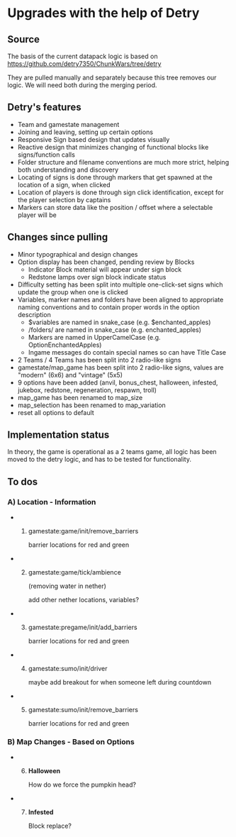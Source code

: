 # Upgrades with the help of Detry

## Source

The basis of the current datapack logic is based on https://github.com/detry7350/ChunkWars/tree/detry

They are pulled manually and separately because this tree removes our logic.
We will need both during the merging period.

## Detry's features

* Team and gamestate management
* Joining and leaving, setting up certain options
* Responsive Sign based design that updates visually
* Reactive design that minimizes changing of functional blocks like signs/function calls
* Folder structure and filename conventions are much more strict, helping both understanding and discovery
* Locating of signs is done through markers that get spawned at the location of a sign, when clicked
* Location of players is done through sign click identification, except for the player selection by captains
* Markers can store data like the position / offset where a selectable player will be

## Changes since pulling

* Minor typographical and design changes
* Option display has been changed, pending review by Blocks
  * Indicator Block material will appear under sign block
  * Redstone lamps over sign block indicate status
* Difficulty setting has been split into multiple one-click-set signs which update the group when one is clicked
* Variables, marker names and folders have been aligned to appropriate naming conventions and to contain proper words in the option description
  * $variables are named in snake_case (e.g. $enchanted_apples)
  * /folders/ are named in snake_case (e.g. enchanted_apples)
  * Markers are named in UpperCamelCase (e.g. OptionEnchantedApples)
  * Ingame messages do contain special names so can have Title Case
* 2 Teams / 4 Teams has been split into 2 radio-like signs
* gamestate/map_game has been split into 2 radio-like signs, values are "modern" (6x6) and "vintage" (5x5)
* 9 options have been added (anvil, bonus_chest, halloween, infested, jukebox, redstone, regeneration, respawn, troll)
* map_game has been renamed to map_size
* map_selection has been renamed to map_variation
* reset all options to default

## Implementation status

In theory, the game is operational as a 2 teams game, all logic has been moved to the detry logic, and has to be tested for functionality.

## To dos

### A) Location - Information

* 1) gamestate:game/init/remove_barriers

     barrier locations for red and green

* 2) gamestate:game/tick/ambience

     (removing water in nether)

     add other nether locations, variables?

* 3) gamestate:pregame/init/add_barriers

     barrier locations for red and green

* 4) gamestate:sumo/init/driver

     maybe add breakout for when someone left during countdown

* 5) gamestate:sumo/init/remove_barriers

     barrier locations for red and green

### B) Map Changes - Based on Options

* 6) **Halloween**

      How do we force the pumpkin head?

* 7) **Infested**

      Block replace?